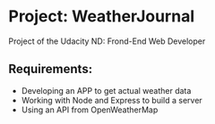 Project: WeatherJournal
==============
Project of the Udacity ND: Frond-End Web Developer

Requirements:
--------------
- Developing an APP to get actual weather data
- Working with Node and Express to build a server
- Using an API from OpenWeatherMap

